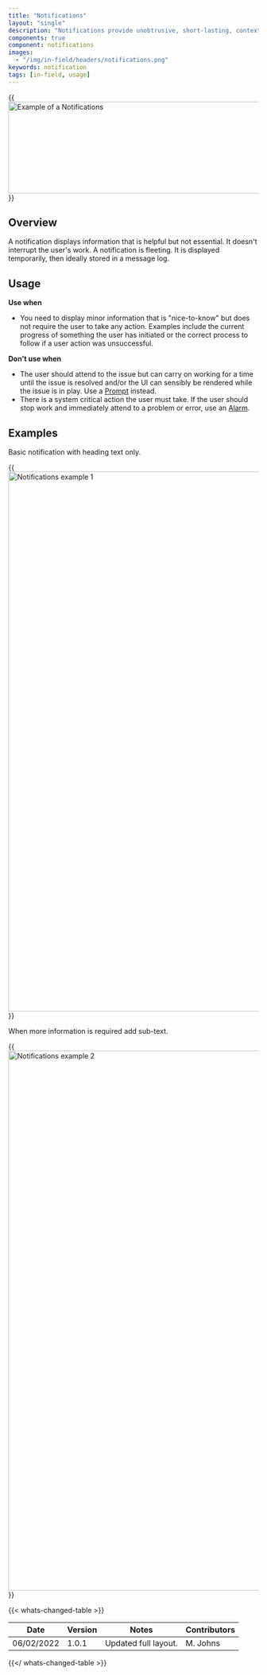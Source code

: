 ```yaml
---
title: "Notifications"
layout: "single"
description: "Notifications provide unobtrusive, short-lasting, contextual feedback to the user."
components: true
component: notifications
images:
  - "/img/in-field/headers/notifications.png"
keywords: notification
tags: [in-field, usage]
---
```


{{<img src="/img/in-field/notifications.svg" dark="/img/in-field/notifications-dark.svg" width="961" height="185" alt="Example of a Notifications" loading="eager">}}

## Overview

A notification displays information that is helpful but not essential. It doesn't interrupt the user's work. A notification is fleeting. It is displayed temporarily, then ideally stored in a message log.

## Usage

**Use when**

- You need to display minor information that is "nice-to-know" but does not require the user to take any action. Examples include the current progress of something the user has initiated or the correct process to follow if a user action was unsuccessful.

**Don't use when**

- The user should attend to the issue but can carry on working for a time until the issue is resolved and/or the UI can sensibly be rendered while the issue is in play. Use a [Prompt](/components/in-field/prompt/) instead.
- There is a system critical action the user must take. If the user should stop work and immediately attend to a problem or error, use an [Alarm](/components/in-field/alarms/).

## Examples

Basic notification with heading text only.

{{<img src="/img/in-field/notifications-example-1.svg" dark="/img/in-field/notifications-example-1-dark.svg" width="1087" alt="Notifications example 1" loading="auto">}}

When more information is required add sub-text.

{{<img src="/img/in-field/notifications-example-2.svg" dark="/img/in-field/notifications-example-2-dark.svg" width="1087" alt="Notifications example 2" loading="auto">}}

{{< whats-changed-table >}}

| Date       | Version | Notes                | Contributors |
| ---------- | ------- | -------------------- | ------------ |
| 06/02/2022 | 1.0.1   | Updated full layout. | M. Johns     |

{{</ whats-changed-table >}}
